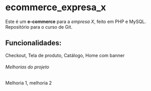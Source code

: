 # ecommerce_expresa_x
Este é um **e-commerce** para a *empresa X*, feito em PHP e MySQL. Repositório para o curso de Git.

## Funcionalidades:

Checkout, Tela de produto, Catálogo, Home com banner

###### Melhorias do projeto
Melhoria 1, melhoria 2